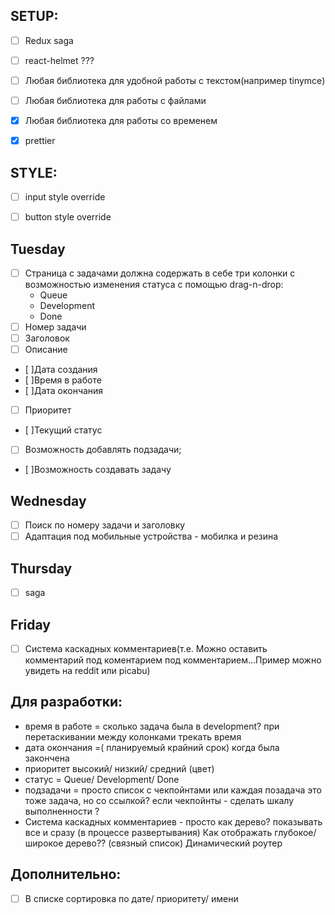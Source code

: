## SETUP:
- [ ] Redux saga
- [ ] react-helmet ???
- [ ] Любая библиотека для удобной работы с текстом(например tinymce)
- [ ] Любая библиотека для работы с файлами

- [x] Любая библиотека для работы со временем
- [x] prettier



## STYLE:
- [ ] input style override
- [ ] button style override




## Tuesday
- [ ] Страница с задачами должна содержать в себе три колонки c возможностью изменения статуса с помощью drag-n-drop:
    - Queue
    - Development
    - Done
- [ ] Номер задачи
- [ ] Заголовок
- [ ] Описание

- [ ]Дата создания
- [ ]Время в работе
- [ ]Дата окончания

- [ ] Приоритет
    
- [ ]Текущий статус
- [ ] Возможность добавлять подзадачи;

- [ ]Возможность создавать задачу


## Wednesday
- [ ] Поиск по номеру задачи и заголовку
- [ ] Адаптация под мобильные устройства - мобилка и резина

## Thursday 

- [ ] saga


## Friday
- [ ]  Система каскадных комментариев(т.е. Можно оставить комментарий под коментарием под комментарием...Пример можно увидеть на reddit или picabu)







## Для разработки:

* время в работе = сколько задача была в development?
  при перетаскивании между колонками  трекать время 
* дата окончания =( планируемый крайний срок) когда была закончена
* приоритет высокий/ низкий/ средний (цвет)
* статус = Queue/ Development/ Done
* подзадачи = просто список с чекпойнтами или каждая позадача это тоже задача, но со ссылкой?
  если чекпойнты  - сделать шкалу выполненности ?
* Система каскадных комментариев - просто как дерево? показывать все и сразу (в процессе развертывания)
  Как отображать глубокое/широкое дерево?? (связный список)
  Динамический роутер


## Дополнительно:
- [ ] В списке сортировка по дате/ приоритету/ имени

